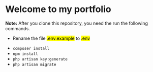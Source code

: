 # Welcome to my portfolio

<p><b>Note:</b> After you clone this repository, you need the run the following commands.</p>
<ul>
<li><p>Rename the file <mark>.env.example</mark> to <mark>.env</mark></p></li>
<li><code>composer install</code></li>
<li><code>npm install</code></li>
<li><code>php artisan key:generate</code></li>
<li><code>php artisan migrate</code></li>
</ul>
